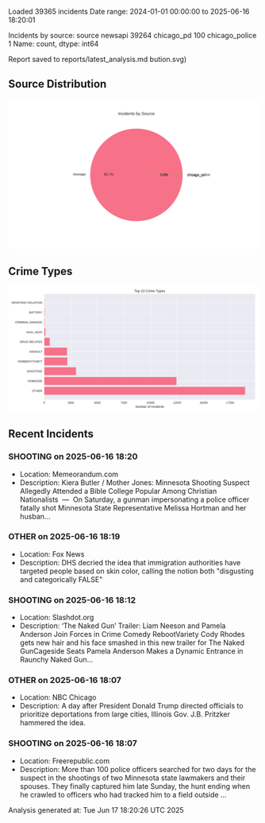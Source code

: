 
Loaded 39365 incidents
Date range: 2024-01-01 00:00:00 to 2025-06-16 18:20:01

Incidents by source:
source
newsapi           39264
chicago_pd          100
chicago_police        1
Name: count, dtype: int64

Report saved to reports/latest_analysis.md
bution.svg)

## Source Distribution
![Source Distribution](images/source_distribution.svg)

## Crime Types
![Crime Types](images/crime_types.svg)

## Recent Incidents

### SHOOTING on 2025-06-16 18:20
- Location: Memeorandum.com
- Description: Kiera Butler / Mother Jones:
Minnesota Shooting Suspect Allegedly Attended a Bible College Popular Among Christian Nationalists  —  On Saturday, a gunman impersonating a police officer fatally shot Minnesota State Representative Melissa Hortman and her husban…


### OTHER on 2025-06-16 18:19
- Location: Fox News
- Description: DHS decried the idea that immigration authorities have targeted people based on skin color, calling the notion both "disgusting and categorically FALSE"


### SHOOTING on 2025-06-16 18:12
- Location: Slashdot.org
- Description: ‘The Naked Gun’ Trailer: Liam Neeson and Pamela Anderson Join Forces in Crime Comedy RebootVariety Cody Rhodes gets new hair and his face smashed in this new trailer for The Naked GunCageside Seats Pamela Anderson Makes a Dynamic Entrance in Raunchy Naked Gun…


### OTHER on 2025-06-16 18:07
- Location: NBC Chicago
- Description: A day after President Donald Trump directed officials to prioritize deportations from large cities, Illinois Gov. J.B. Pritzker hammered the idea.


### SHOOTING on 2025-06-16 18:07
- Location: Freerepublic.com
- Description: More than 100 police officers searched for two days for the suspect in the shootings of two Minnesota state lawmakers and their spouses. They finally captured him late Sunday, the hunt ending when he crawled to officers who had tracked him to a field outside …

Analysis generated at: Tue Jun 17 18:20:26 UTC 2025
